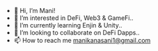 - 👋 Hi, I’m Mani!
- 👀 I’m interested in DeFi, Web3 & GameFi..
- 🌱 I’m currently learning Enjin & Unity..
- 💞️ I’m looking to collaborate on DeFi Dapps..
- 📫 How to reach me manikanasani1@gmail.com

<!---
mkanasani/mkanasani is a ✨ special ✨ repository because its `README.md` (this file) appears on your GitHub profile.
You can click the Preview link to take a look at your changes.
--->
